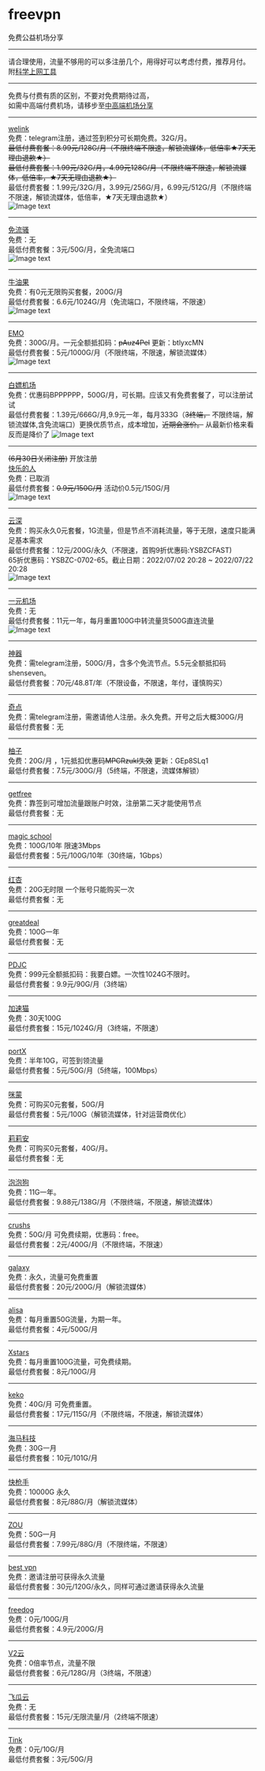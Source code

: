 # freevpn
免费公益机场分享  
****
请合理使用，流量不够用的可以多注册几个，用得好可以考虑付费，推荐月付。  
附[科学上网工具](https://github.com/deezertidal/freevpn/blob/main/tools.md)  
****
免费与付费有质的区别，不要对免费期待过高，  
如需中高端付费机场，请移步至[中高端机场分享](https://github.com/deezertidal/fee-based/blob/main/README.md)
****
[welink](https://t.me/welink345bot?start=15fEi4Y5)  
免费：telegram注册，通过签到积分可长期免费。32G/月。  
~~最低付费套餐：8.99元/128G/月（不限终端不限速，解锁流媒体，低倍率★7天无理由退款★）~~  
~~最低付费套餐：1.99元/32G/月，4.99元128G/月（不限终端不限速，解锁流媒体，低倍率，★7天无理由退款★）~~  
最低付费套餐：1.99元/32G/月，3.99元/256G/月，6.99元/512G/月（不限终端不限速，解锁流媒体，低倍率，★7天无理由退款★）  
![Image text](https://github.com/deezertidal/freevpn/blob/main/img/weLink.png)  
****
[免流骚](https://mlsao.xyz/#/register?code=UASNw8bW)  
免费：无  
最低付费套餐：3元/50G/月，全免流端口  
![Image text](https://github.com/deezertidal/freevpn/blob/main/img/mls.png)    
****
[牛油果](https://nyg.aikala.shop/#/register?code=D1yRed1F)  
免费：有0元无限购买套餐，200G/月  
最低付费套餐：6.6元/1024G/月（免流端口，不限终端，不限速）  
![Image text](https://github.com/deezertidal/freevpn/blob/main/img/nyg.png)  
****
[EMO](https://yyds.emovpn.top/#/register?code=7KLxhYOS)  
免费：300G/月。一元全额抵扣码：~~pAuz4Pel~~  更新：btlyxcMN  
最低付费套餐：5元/1000G/月（不限终端，不限速，解锁流媒体）  
![Image text](https://github.com/deezertidal/freevpn/blob/main/img/EMO.png)  
****
[白嫖机场](https://xn--mesv7f5toqlp.club/#/register?code=oxbXIi7k)  
免费：优惠码BPPPPPP，500G/月，可长期。应该又有免费套餐了，可以注册试试  
最低付费套餐：1.39元/666G/月,9.9元一年，每月333G（~~3终端，~~ 不限终端，解锁流媒体,含免流端口）更换优质节点，成本增加，~~近期会涨价。~~ 从最新价格来看反而是降价了
![Image text](https://github.com/deezertidal/freevpn/blob/main/img/Bpjc.png)  
****
~~(6月30日关闭注册)~~  开放注册  
[快乐的人](http://yun.moonfree.top/#/register?code=qgdKwQjz)  
免费：已取消  
最低付费套餐：~~0.9元/150G/月~~ 活动价0.5元/150G/月    
![Image text](https://github.com/deezertidal/freevpn/blob/main/img/kldr.png)  
****
[云深](https://ysbzc.one/#/register?code=ZfpvDLlW)    
免费：购买永久0元套餐，1G流量，但是节点不消耗流量，等于无限，速度只能满足基本需求    
最低付费套餐：12元/200G/永久（不限速，首购9折优惠码:YSBZCFAST)  
65折优惠码：YSBZC-0702-65。截止日期：2022/07/02 20:28 ~ 2022/07/22 20:28  
![Image text](https://github.com/deezertidal/freevpn/blob/main/img/yunshen.png)  
****  
[一元机场](https://xn--4gq62f52gdss.com/#/register?code=xKN6katp)  
免费：无  
最低付费套餐：11元一年，每月重置100G中转流量货500G直连流量    
![Image text](https://github.com/deezertidal/freevpn/blob/main/img/Yyjc.png)  
****
[神器](https://t.me/shenseven_bot?start=de2AZAcC)  
免费：需telegram注册，500G/月，含多个免流节点。5.5元全额抵扣码shenseven。    
最低付费套餐：70元/48.8T/年（不限设备，不限速，年付，谨慎购买）  
****
[奇点](https://t.me/qdyun_bot?start=0vmakcm1)  
免费：需telegram注册，需邀请他人注册。永久免费。开号之后大概300G/月  
最低付费套餐：无  
****
[柚子](https://www.youzi.pro/#/register?code=KBRsRTKD)  
免费：20G/月 ，1元抵扣优惠码~~MPCRzukl失效~~  更新：GEp8SLq1  
最低付费套餐：7.5元/300G/月（5终端，不限速，流媒体解锁）  
****
[getfree](https://portal.getfree.cloud/auth/register?code=KsxH)  
免费：靠签到可增加流量跟账户时效，注册第二天才能使用节点    
最低付费套餐：无
****
[magic school](https://2220.it/register?aff=hoWWXZKVJs)  
免费：100G/10年 限速3Mbps  
最低付费套餐：5元/100G/10年（30终端，1Gbps）
****
[红杏](https://www.cnnts.tk/#/register?code=GtUzYfo6)  
免费：20G无时限 一个账号只能购买一次  
最低付费套餐：无  
****
[greatdeal](http://greatdeal.life/auth/register?code=lIBA)  
免费：100G一年  
最低付费套餐：无  
****
[PDJC](https://pdjc.cc/index.php#/register?code=uZAqpr81)  
免费：999元全额抵扣码：我要白嫖。一次性1024G不限时。  
最低付费套餐：9.9元/90G/月（3终端）
****
[加速猫](https://jsmao.net/auth/register?code=XIpX)  
免费：30天100G  
最低付费套餐：15元/1024G/月（3终端，不限速）  
****  
[portX](https://portx.cc/auth/register?code=pgEf)  
免费：半年10G，可签到领流量  
最低付费套餐：5元/50G/月（5终端，100Mbps）
****
[咪蒙](https://love.mimon.cc/#/register?code=R8vS79L3)  
免费：可购买0元套餐，50G/月  
最低付费套餐：5元/100G（解锁流媒体，针对运营商优化）
****
[莉莉安](https://ssrr.xyz/#/register?code=tWnDeJwR)  
免费：可购买0元套餐，40G/月。  
最低付费套餐：无
****
[泡泡狗](https://www.paopao.dog/index.php#/register?code=nnaNrj7S)  
免费：11G一年。  
最低付费套餐：9.88元/138G/月（不限终端，不限速，解锁流媒体）  
****
[crushs](https://crushs.top/#/register?code=mt4muj1B)  
免费：50G/月 可免费续期，优惠码：free。  
最低付费套餐：2元/400G/月（不限终端，不限速）   
****
[galaxy](https://www.galaxy-cloud.com/#/register?code=kbCoo1l6)    
免费：永久，流量可免费重置    
最低付费套餐：20元/200G/月（解锁流媒体）
****
[alisa](http://52.alisa.cloud/#/register?code=hdp8n4Xm)  
免费：每月重置50G流量，为期一年。  
最低付费套餐：4元/500G/月
****
[Xstars](https://xstars.top/#/register?code=FWsEGnFh)  
免费：每月重置100G流量，可免费续期。  
最低付费套餐：8元/100G/月
****
[keko](https://keko.club/#/register?code=kFksSEJd)  
免费：40G/月 可免费重置。  
最低付费套餐：17元/115G/月（不限终端，不限速，解锁流媒体）
****
[海马科技](https://hmkj3.com/#/register?code=xtVdcNG2)  
免费：30G一月  
最低付费套餐：10元/101G/月  
****
[快枪手](https://kuaiqiangshou.xyz/#/register?code=TQxbG8hc)  
免费：10000G 永久  
最低付费套餐：8元/88G/月（解锁流媒体）
****
[ZOU](https://zou666.vip/#/register?code=tKBNCq83)  
免费：50G一月  
最低付费套餐：7.99元/88G/月（不限终端，不限速）
****
[best vpn](https://panel.vp0.cc/#/register?code=DZ9Ek9U5)  
免费：邀请注册可获得永久流量  
最低付费套餐：30元/120G/永久，同样可通过邀请获得永久流量
****
[freedog](https://www.freedog.me/auth/register?code=TD22)  
免费：0元/100G/月  
最低付费套餐：4.9元/200G/月
****
[V2云](https://cwv587.com/auth/register?code=aP0B)  
免费：0倍率节点，流量不限  
最低付费套餐：6元/128G/月（3终端，不限速）  
****
[飞瓜云](https://www.feiguayun.com/#/register?code=f6WsAAx9)  
免费：无  
最低付费套餐：15元/无限流量/月（2终端不限速）  
****
[Tink](https://tinkhub.me/#/register?code=l6ckw89Z)  
免费：0元/10G/月  
最低付费套餐：3元/50G/月  
